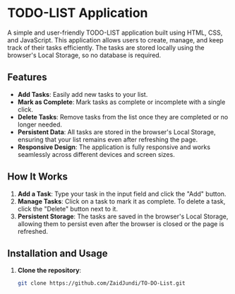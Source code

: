 # TODO-LIST Application

A simple and user-friendly TODO-LIST application built using HTML, CSS, and JavaScript. This application allows users to create, manage, and keep track of their tasks efficiently. The tasks are stored locally using the browser's Local Storage, so no database is required.

## Features

- **Add Tasks**: Easily add new tasks to your list.
- **Mark as Complete**: Mark tasks as complete or incomplete with a single click.
- **Delete Tasks**: Remove tasks from the list once they are completed or no longer needed.
- **Persistent Data**: All tasks are stored in the browser's Local Storage, ensuring that your list remains even after refreshing the page.
- **Responsive Design**: The application is fully responsive and works seamlessly across different devices and screen sizes.

## How It Works

1. **Add a Task**: Type your task in the input field and click the "Add" button.
2. **Manage Tasks**: Click on a task to mark it as complete. To delete a task, click the "Delete" button next to it.
3. **Persistent Storage**: The tasks are saved in the browser's Local Storage, allowing them to persist even after the browser is closed or the page is refreshed.

## Installation and Usage

1. **Clone the repository**:
   ```bash
   git clone https://github.com/ZaidJundi/TO-DO-List.git
